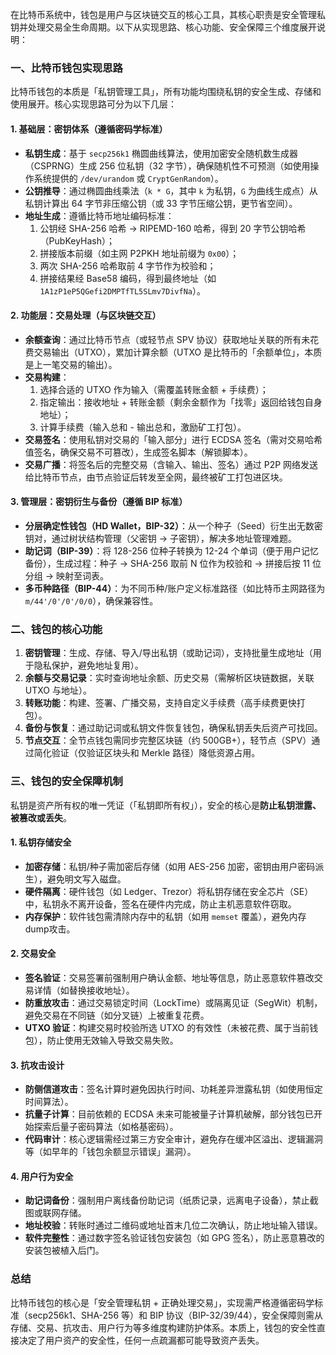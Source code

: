 在比特币系统中，钱包是用户与区块链交互的核心工具，其核心职责是安全管理私钥并处理交易全生命周期。以下从实现思路、核心功能、安全保障三个维度展开说明：


### 一、比特币钱包实现思路
比特币钱包的本质是「私钥管理工具」，所有功能均围绕私钥的安全生成、存储和使用展开。核心实现思路可分为以下几层：

#### 1. 基础层：密钥体系（遵循密码学标准）
- **私钥生成**：基于 `secp256k1` 椭圆曲线算法，使用加密安全随机数生成器（CSPRNG）生成 256 位私钥（32 字节），确保随机性不可预测（如使用操作系统提供的 `/dev/urandom` 或 `CryptGenRandom`）。
- **公钥推导**：通过椭圆曲线乘法（`k * G`，其中 `k` 为私钥，`G` 为曲线生成点）从私钥计算出 64 字节非压缩公钥（或 33 字节压缩公钥，更节省空间）。
- **地址生成**：遵循比特币地址编码标准：
    1. 公钥经 SHA-256 哈希 → RIPEMD-160 哈希，得到 20 字节公钥哈希（PubKeyHash）；
    2. 拼接版本前缀（如主网 P2PKH 地址前缀为 `0x00`）；
    3. 两次 SHA-256 哈希取前 4 字节作为校验和；
    4. 拼接结果经 Base58 编码，得到最终地址（如 `1A1zP1eP5QGefi2DMPTfTL5SLmv7DivfNa`）。


#### 2. 功能层：交易处理（与区块链交互）
- **余额查询**：通过比特币节点（或轻节点 SPV 协议）获取地址关联的所有未花费交易输出（UTXO），累加计算余额（UTXO 是比特币的「余额单位」，本质是上一笔交易的输出）。
- **交易构建**：
    1. 选择合适的 UTXO 作为输入（需覆盖转账金额 + 手续费）；
    2. 指定输出：接收地址 + 转账金额（剩余金额作为「找零」返回给钱包自身地址）；
    3. 计算手续费（输入总和 - 输出总和，激励矿工打包）。
- **交易签名**：使用私钥对交易的「输入部分」进行 ECDSA 签名（需对交易哈希值签名，确保交易不可篡改），生成签名脚本（解锁脚本）。
- **交易广播**：将签名后的完整交易（含输入、输出、签名）通过 P2P 网络发送给比特币节点，由节点验证后转发至全网，最终被矿工打包进区块。


#### 3. 管理层：密钥衍生与备份（遵循 BIP 标准）
- **分层确定性钱包（HD Wallet，BIP-32）**：从一个种子（Seed）衍生出无数密钥对，通过树状结构管理（父密钥 → 子密钥），解决多地址管理难题。
- **助记词（BIP-39）**：将 128-256 位种子转换为 12-24 个单词（便于用户记忆备份），生成过程：种子 → SHA-256 取前 N 位作为校验和 → 拼接后按 11 位分组 → 映射至词表。
- **多币种路径（BIP-44）**：为不同币种/账户定义标准路径（如比特币主网路径为 `m/44'/0'/0'/0/0`），确保兼容性。


### 二、钱包的核心功能
1. **密钥管理**：生成、存储、导入/导出私钥（或助记词），支持批量生成地址（用于隐私保护，避免地址复用）。
2. **余额与交易记录**：实时查询地址余额、历史交易（需解析区块链数据，关联 UTXO 与地址）。
3. **转账功能**：构建、签署、广播交易，支持自定义手续费（高手续费更快打包）。
4. **备份与恢复**：通过助记词或私钥文件恢复钱包，确保私钥丢失后资产可找回。
5. **节点交互**：全节点钱包需同步完整区块链（约 500GB+），轻节点（SPV）通过简化验证（仅验证区块头和 Merkle 路径）降低资源占用。


### 三、钱包的安全保障机制
私钥是资产所有权的唯一凭证（「私钥即所有权」），安全的核心是**防止私钥泄露、被篡改或丢失**。

#### 1. 私钥存储安全
- **加密存储**：私钥/种子需加密后存储（如用 AES-256 加密，密钥由用户密码派生），避免明文写入磁盘。
- **硬件隔离**：硬件钱包（如 Ledger、Trezor）将私钥存储在安全芯片（SE）中，私钥永不离开设备，签名在硬件内完成，防止主机恶意软件窃取。
- **内存保护**：软件钱包需清除内存中的私钥（如用 `memset` 覆盖），避免内存dump攻击。


#### 2. 交易安全
- **签名验证**：交易签署前强制用户确认金额、地址等信息，防止恶意软件篡改交易详情（如替换接收地址）。
- **防重放攻击**：通过交易锁定时间（LockTime）或隔离见证（SegWit）机制，避免交易在不同链（如分叉链）上被重复花费。
- **UTXO 验证**：构建交易时校验所选 UTXO 的有效性（未被花费、属于当前钱包），防止使用无效输入导致交易失败。


#### 3. 抗攻击设计
- **防侧信道攻击**：签名计算时避免因执行时间、功耗差异泄露私钥（如使用恒定时间算法）。
- **抗量子计算**：目前依赖的 ECDSA 未来可能被量子计算机破解，部分钱包已开始探索后量子密码算法（如格基密码）。
- **代码审计**：核心逻辑需经过第三方安全审计，避免存在缓冲区溢出、逻辑漏洞等（如早年的「钱包余额显示错误」漏洞）。


#### 4. 用户行为安全
- **助记词备份**：强制用户离线备份助记词（纸质记录，远离电子设备），禁止截图或联网存储。
- **地址校验**：转账时通过二维码或地址首末几位二次确认，防止地址输入错误。
- **软件完整性**：通过数字签名验证钱包安装包（如 GPG 签名），防止恶意篡改的安装包被植入后门。


### 总结
比特币钱包的核心是「安全管理私钥 + 正确处理交易」，实现需严格遵循密码学标准（secp256k1、SHA-256 等）和 BIP 协议（BIP-32/39/44），安全保障则需从存储、交易、抗攻击、用户行为等多维度构建防护体系。本质上，钱包的安全性直接决定了用户资产的安全性，任何一点疏漏都可能导致资产丢失。